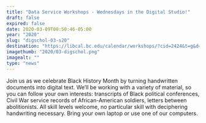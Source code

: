```yaml
---
title: "Data Service Workshops - Wednesdays in the Digital Studio!"
draft: false
expired: false
date: 2020-03-09T00:50:46-05:00
year: "2020"
slug: "digschol-03-s20"
destination: "https://libcal.bc.edu/calendar/workshops/?cid=2424&t=g&d=0000-00-00&cal=2424&ct=27652,24778"
imagethumb: "2020/03-digschol.png"
imagealt: ""
type: "news"
---
```


Join us as we celebrate Black History Month by turning handwritten documents into digital text. We’ll be working with a variety of material, so you can follow your own interests: transcripts of Black political conferences, Civil War service records of African-American soldiers, letters between abolitionists. All skill levels welcome, no particular skill with deciphering handwriting necessary. Bring your own laptop or use one of our computers.
